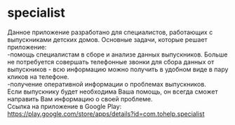 # specialist
Данное приложение разработано для специалистов, работающих с выпускниками детских домов.
Основные задачи, которые решает приложение:  
-помощь специалистам в сборе и анализе данных выпускников. Больше не потребуется совершать телефонные звонки для сбора данных от выпускников - всю информацию можно получить в удобном виде в пару кликов на телефоне.  
-получение оперативной информации о проблемах выпускников.   
Если выпускнику будет необходима Ваша помощь, он всегда сможет направить Вам информацию о своей проблеме.  
Ссылка на приложение в Google Play:  
https://play.google.com/store/apps/details?id=com.tohelp.specialist
